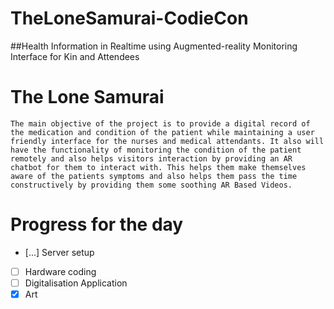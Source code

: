 # TheLoneSamurai-CodieCon

##Health Information in Realtime using Augmented-reality Monitoring Interface for Kin and Attendees
# The Lone Samurai
	The main objective of the project is to provide a digital record of the medication and condition of the patient while maintaining a user friendly interface for the nurses and medical attendants. It also will have the functionality of monitoring the condition of the patient remotely and also helps visitors interaction by providing an AR chatbot for them to interact with. This helps them make themselves aware of the patients symptoms and also helps them pass the time constructively by providing them some soothing AR Based Videos.

# Progress for the day
 - [...] Server setup
 - [ ] Hardware coding
 - [ ] Digitalisation Application
 - [X] Art